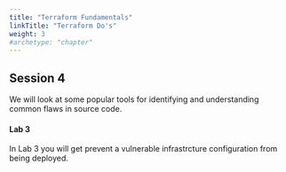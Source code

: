 ```yaml
---
title: "Terraform Fundamentals"
linkTitle: "Terraform Do's"
weight: 3
#archetype: "chapter"
---
```


## Session 4

We will look at some popular tools for identifying and understanding common flaws in source code.

#### Lab 3

In Lab 3 you will get prevent a vulnerable infrastrcture configuration from being deployed.